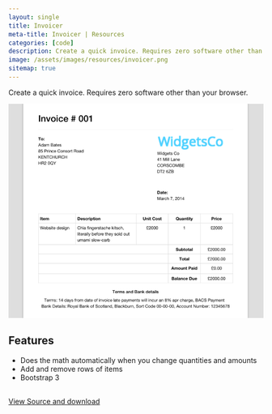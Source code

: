 ```yaml
---
layout: single
title: Invoicer
meta-title: Invoicer | Resources
categories: [code]
description: Create a quick invoice. Requires zero software other than your browser.
image: /assets/images/resources/invoicer.png
sitemap: true
---
```


Create a quick invoice. Requires zero software other than your browser.

<img src="https://github.com/Imaginarydesign/invoicer/raw/master/image.png" class="img-responsive" alt="Invoicer">

## Features

- Does the math automatically when you change quantities and amounts
- Add and remove rows of items
- Bootstrap 3

<p style="margin-top: 30px;"><a href="https://github.com/Imaginarydesign/invoicer" target="_blank">View Source and download</a></p>